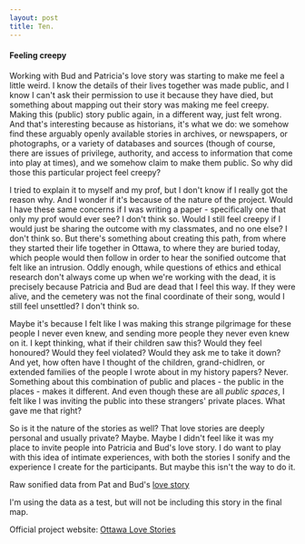 ```yaml
---
layout: post
title: Ten.
---
```


#### Feeling creepy

Working with Bud and Patricia's love story was starting to make me feel a little weird. I know the details of their lives together was made public, and I know I can't ask their permission to use it because they have died,  but something about  mapping out their story was making me feel creepy. Making this (public) story public again, in a different way, just felt wrong. And that's interesting because as historians, it's what we do: we somehow find these arguably openly available stories in archives, or newspapers, or photographs, or a variety of databases and sources (though of course, there are issues of privilege, authority, and access to information that come into play at times), and we somehow claim to make them public. So why did those this particular project feel creepy?

I tried to explain it to myself and my prof, but I don't know if I really got the reason why. And I wonder if it's because of the nature of the project. Would I have these same concerns if I was writing a paper - specifically one that only my prof would ever see? I don't think so. Would I still feel creepy if I would just be sharing the outcome with my classmates, and no one else? I don't think so. But there's something about creating this path, from where they started their life together in Ottawa, to where they are buried today, which people would then follow in order to hear the sonified outcome that felt like an intrusion. Oddly enough, while questions of ethics and ethical research don't always come up when we're working with the dead, it is precisely because Patricia and Bud are dead that I feel this way. If they were alive, and the cemetery was not the final coordinate of their song, would I still feel unsettled? I don't think so.

Maybe it's because I felt like I was making this strange pilgrimage for these people I never even knew, and sending more people they never even knew on it. I kept thinking, what if their children saw this? Would they feel honoured? Would they feel violated? Would they ask me to take it down? And yet, how often have I thought of the children, grand-chidlren, or extended families of the people I wrote about in my history papers? Never. Something about this combination of public and places - the public in the places - makes it different. And even though these are all *public spaces*, I felt like I was inviting the public into these strangers' private places. What gave me that right?

So is it the nature of the stories as well? That love stories are deeply personal and usually private? Maybe. Maybe I didn't feel like it was my place to invite people into Patricia and Bud's love story. I do want to play with this idea of intimate experiences, with both the stories I sonify and the experience I create for the participants. But maybe this isn't the way to do it.

Raw sonified data from Pat and Bud's [love story](https://soundcloud.com/user-343498114/pat-and-bud)

I'm using the data as a test, but will not be including this story in the final map.

Official project website: [Ottawa Love Stories](https://www.ottlovestories.wordpress.com)

